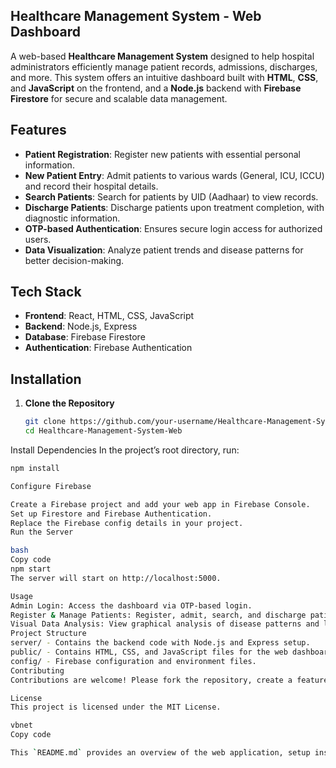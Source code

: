 ## Healthcare Management System - Web Dashboard

A web-based **Healthcare Management System** designed to help hospital administrators efficiently manage patient records, admissions, discharges, and more. This system offers an intuitive dashboard built with **HTML**, **CSS**, and **JavaScript** on the frontend, and a **Node.js** backend with **Firebase Firestore** for secure and scalable data management.

## Features

- **Patient Registration**: Register new patients with essential personal information.
- **New Patient Entry**: Admit patients to various wards (General, ICU, ICCU) and record their hospital details.
- **Search Patients**: Search for patients by UID (Aadhaar) to view records.
- **Discharge Patients**: Discharge patients upon treatment completion, with diagnostic information.
- **OTP-based Authentication**: Ensures secure login access for authorized users.
- **Data Visualization**: Analyze patient trends and disease patterns for better decision-making.

## Tech Stack

- **Frontend**: React, HTML, CSS, JavaScript
- **Backend**: Node.js, Express
- **Database**: Firebase Firestore
- **Authentication**: Firebase Authentication

## Installation

1. **Clone the Repository**
   ```bash
   git clone https://github.com/your-username/Healthcare-Management-System-Web.git
   cd Healthcare-Management-System-Web
Install Dependencies In the project’s root directory, run:

   ```bash
   npm install

Configure Firebase

Create a Firebase project and add your web app in Firebase Console.
Set up Firestore and Firebase Authentication.
Replace the Firebase config details in your project.
Run the Server

bash
Copy code
npm start
The server will start on http://localhost:5000.

Usage
Admin Login: Access the dashboard via OTP-based login.
Register & Manage Patients: Register, admit, search, and discharge patients through the Admin Dashboard.
Visual Data Analysis: View graphical analysis of disease patterns and locate nearby healthcare facilities.
Project Structure
server/ - Contains the backend code with Node.js and Express setup.
public/ - Contains HTML, CSS, and JavaScript files for the web dashboard UI.
config/ - Firebase configuration and environment files.
Contributing
Contributions are welcome! Please fork the repository, create a feature branch, and submit a pull request.

License
This project is licensed under the MIT License.

vbnet
Copy code

This `README.md` provides an overview of the web application, setup instructions, usage guide, and projec
